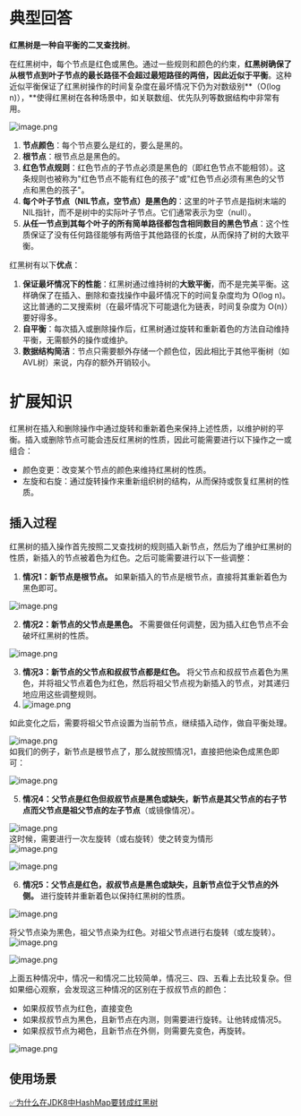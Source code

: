 # 典型回答

**红黑树是一种自平衡的二叉查找树**。

在红黑树中，每个节点是红色或黑色。通过一些规则和颜色的约束，**红黑树确保了从根节点到叶子节点的最长路径不会超过最短路径的两倍，因此近似于平衡**。这种近似平衡保证了红黑树操作的时间复杂度在最坏情况下仍为对数级别**（O(log n)），**使得红黑树在各种场景中，如关联数组、优先队列等数据结构中非常有用。

![image.png](https://cdn.nlark.com/yuque/0/2024/png/5378072/1711776425244-f596b8b0-86fa-49a8-93b3-7f5135766221.png#averageHue=%230b0202&clientId=udd1ab2ad-1aec-4&from=paste&height=378&id=ua9d5dbb6&originHeight=220&originWidth=450&originalType=url&ratio=1&rotation=0&showTitle=false&size=24030&status=done&style=none&taskId=ue9368c4d-ce01-40c6-9fde-c7051887b14&title=&width=774)

1. **节点颜色**：每个节点要么是红的，要么是黑的。
2. **根节点**：根节点总是黑色的。
3. **红色节点规则**：红色节点的子节点必须是黑色的（即红色节点不能相邻）。这条规则也被称为"红色节点不能有红色的孩子"或"红色节点必须有黑色的父节点和黑色的孩子"。
4. **每个叶子节点（NIL节点，空节点）是黑色的**：这里的叶子节点是指树末端的NIL指针，而不是树中的实际叶子节点。它们通常表示为空（null）。
5. **从任一节点到其每个叶子的所有简单路径都包含相同数目的黑色节点**：这个性质保证了没有任何路径能够有两倍于其他路径的长度，从而保持了树的大致平衡。

红黑树有以下**优点**：

1. **保证最坏情况下的性能**：红黑树通过维持树的**大致平衡**，而不是完美平衡。这样确保了在插入、删除和查找操作中最坏情况下的时间复杂度均为 O(log n)。这比普通的二叉搜索树（在最坏情况下可能退化为链表，时间复杂度为 O(n)）要好得多。
2. **自平衡**：每次插入或删除操作后，红黑树通过旋转和重新着色的方法自动维持平衡，无需额外的操作或维护。
3. **数据结构简洁**：节点只需要额外存储一个颜色位，因此相比于其他平衡树（如AVL树）来说，内存的额外开销较小。

# 扩展知识

红黑树在插入和删除操作中通过旋转和重新着色来保持上述性质，以维护树的平衡。插入或删除节点可能会违反红黑树的性质，因此可能需要进行以下操作之一或组合：

- 颜色变更：改变某个节点的颜色来维持红黑树的性质。
- 左旋和右旋：通过旋转操作来重新组织树的结构，从而保持或恢复红黑树的性质。

## 插入过程

红黑树的插入操作首先按照二叉查找树的规则插入新节点，然后为了维护红黑树的性质，新插入的节点被着色为红色。之后可能需要进行以下一些调整：

1. **情况1：新节点是根节点。** 如果新插入的节点是根节点，直接将其重新着色为黑色即可。

![image.png](https://cdn.nlark.com/yuque/0/2024/png/5378072/1711776917358-a6e6e3d1-4467-4a1f-a9e9-73ede5d5092b.png#averageHue=%23f9f6f6&clientId=udd1ab2ad-1aec-4&from=paste&height=324&id=u9ea06b4d&originHeight=324&originWidth=917&originalType=binary&ratio=1&rotation=0&showTitle=false&size=10329&status=done&style=none&taskId=uc279cbfa-3c3c-41f4-9839-65dc7ff3e54&title=&width=917)

2. **情况2：新节点的父节点是黑色。** 不需要做任何调整，因为插入红色节点不会破坏红黑树的性质。

![image.png](https://cdn.nlark.com/yuque/0/2024/png/5378072/1711776922261-0a9b4fb0-2e94-4a99-8ee6-8bcc1b0451c0.png#averageHue=%23f4f2f2&clientId=udd1ab2ad-1aec-4&from=paste&height=548&id=u713a3a19&originHeight=548&originWidth=1011&originalType=binary&ratio=1&rotation=0&showTitle=false&size=28614&status=done&style=none&taskId=uebcea7bb-be7d-44de-87b4-80151d6e03d&title=&width=1011)

3. **情况3：新节点的父节点和叔叔节点都是红色。** 将父节点和叔叔节点着色为黑色，并将祖父节点着色为红色，然后将祖父节点视为新插入的节点，对其递归地应用这些调整规则。
4. ![image.png](https://cdn.nlark.com/yuque/0/2024/png/5378072/1713610051460-8290fd73-a28c-42e7-bdf7-544589a0c07e.png#averageHue=%23f8f5f5&clientId=udf03f048-afeb-4&from=paste&height=427&id=u4634575e&originHeight=427&originWidth=940&originalType=binary&ratio=1&rotation=0&showTitle=false&size=27111&status=done&style=none&taskId=u117e1ff2-d35a-4485-8db7-1e7bc9243ed&title=&width=940)

如此变化之后，需要将祖父节点设置为当前节点，继续插入动作，做自平衡处理。

![image.png](https://cdn.nlark.com/yuque/0/2024/png/5378072/1713608196524-edfabcb1-c965-412b-84fa-2724c6a52632.png#averageHue=%23faf8f8&clientId=u72b50960-8ee0-4&from=paste&height=524&id=ud6170e59&originHeight=524&originWidth=890&originalType=binary&ratio=1&rotation=0&showTitle=false&size=18759&status=done&style=none&taskId=ua6bf1213-55cf-4daf-b806-ce0df280b1a&title=&width=890)<br />如我们的例子，新节点是根节点了，那么就按照情况1，直接把他染色成黑色即可：

![image.png](https://cdn.nlark.com/yuque/0/2024/png/5378072/1713608295405-b329e0e4-798e-4817-9a0d-2b9365e184a5.png#averageHue=%23f6f4f4&clientId=u72b50960-8ee0-4&from=paste&height=461&id=uace38287&originHeight=461&originWidth=1237&originalType=binary&ratio=1&rotation=0&showTitle=false&size=31892&status=done&style=none&taskId=uc8edb2b6-bb1f-4ed3-84b8-4a8d71422d1&title=&width=1237)


5. **情况4：父节点是红色但叔叔节点是黑色或缺失，新节点是其父节点的右子节点而父节点是祖父节点的左子节点**（或镜像情况）。

![image.png](https://cdn.nlark.com/yuque/0/2024/png/5378072/1713609072464-7d64dc41-d587-46e9-8e84-7243e17ac29f.png#averageHue=%23f8f5f5&clientId=u72b50960-8ee0-4&from=paste&height=534&id=u0322f744&originHeight=534&originWidth=1278&originalType=binary&ratio=1&rotation=0&showTitle=false&size=46506&status=done&style=none&taskId=u829f39bb-8b5d-40f6-988a-c87318d900b&title=&width=1278)<br />这时候，需要进行一次左旋转（或右旋转）使之转变为情形<br />![image.png](https://cdn.nlark.com/yuque/0/2024/png/5378072/1713609133140-cf63314c-e07d-4d99-aad9-04557f49bbe9.png#averageHue=%23f7f4f4&clientId=u72b50960-8ee0-4&from=paste&height=449&id=u4aa54ab5&originHeight=449&originWidth=1179&originalType=binary&ratio=1&rotation=0&showTitle=false&size=38439&status=done&style=none&taskId=u63280ade-bbec-49d3-85f0-62995f9f847&title=&width=1179)

![image.png](https://cdn.nlark.com/yuque/0/2024/png/5378072/1713609104581-7bbe0eb1-5561-4623-b10f-99862986b44c.png#averageHue=%23f9f6f6&clientId=u72b50960-8ee0-4&from=paste&height=493&id=u5637d622&originHeight=493&originWidth=1405&originalType=binary&ratio=1&rotation=0&showTitle=false&size=38765&status=done&style=none&taskId=ud6a99fb2-7459-4ff1-9bf1-7039a3c588a&title=&width=1405)


6. **情况5：父节点是红色，叔叔节点是黑色或缺失，且新节点位于父节点的外侧。** 进行旋转并重新着色以保持红黑树的性质。

![image.png](https://cdn.nlark.com/yuque/0/2024/png/5378072/1713609164757-57d32e6f-a4f9-469c-b156-47b47a8896f6.png#averageHue=%23f9f7f7&clientId=u72b50960-8ee0-4&from=paste&height=513&id=u7be6c2ae&originHeight=513&originWidth=1337&originalType=binary&ratio=1&rotation=0&showTitle=false&size=35922&status=done&style=none&taskId=u8f476148-d9fd-43f0-b412-3c26a272c23&title=&width=1337)

将父节点染为黑色，祖父节点染为红色。对祖父节点进行右旋转（或左旋转）。<br />![image.png](https://cdn.nlark.com/yuque/0/2024/png/5378072/1713610021165-adfc1a55-b00d-40da-90e1-24ca34fa9db6.png#averageHue=%23f9f7f7&clientId=udf03f048-afeb-4&from=paste&height=300&id=u68760a3b&originHeight=300&originWidth=1158&originalType=binary&ratio=1&rotation=0&showTitle=false&size=26019&status=done&style=none&taskId=u7f0a4328-c515-4828-bb89-7b05110d3f3&title=&width=1158)

![image.png](https://cdn.nlark.com/yuque/0/2024/png/5378072/1713610027990-ce328a82-188e-4c94-9aaf-8c4b983ee8be.png#averageHue=%23f9f7f7&clientId=udf03f048-afeb-4&from=paste&height=311&id=u4bb1f90e&originHeight=311&originWidth=1102&originalType=binary&ratio=1&rotation=0&showTitle=false&size=25263&status=done&style=none&taskId=ub54d3b42-26e5-4ebc-97b4-02cbdc9f103&title=&width=1102)


上面五种情况中，情况一和情况二比较简单，情况三、四、五看上去比较复杂。但如果细心观察，会发现这三种情况的区别在于叔叔节点的颜色：

- 如果叔叔节点为红色，直接变色
- 如果叔叔节点为黑色，且新节点在内测，则需要进行旋转。让他转成情况5。
- 如果叔叔节点为褐色，且新节点在外侧，则需要先变色，再旋转。

![image.png](https://cdn.nlark.com/yuque/0/2024/png/5378072/1713609999421-263df5b9-8301-44b1-9339-ccbb07577528.png#averageHue=%23faf8f8&clientId=udf03f048-afeb-4&from=paste&height=901&id=u03cad64e&originHeight=901&originWidth=966&originalType=binary&ratio=1&rotation=0&showTitle=false&size=60195&status=done&style=none&taskId=u6a72fa87-c8e0-477e-a789-ec4872afaeb&title=&width=966)
## 使用场景

[✅为什么在JDK8中HashMap要转成红黑树](https://www.yuque.com/hollis666/fo22bm/zx609g?view=doc_embed&inner=Bt537)
